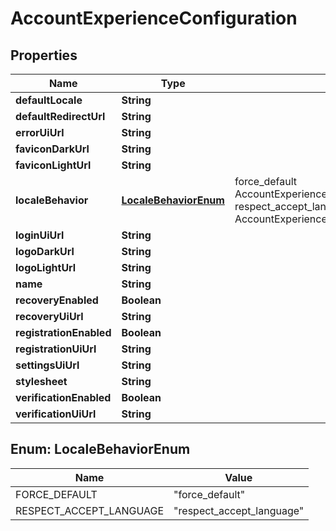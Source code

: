 

# AccountExperienceConfiguration


## Properties

| Name | Type | Description | Notes |
|------------ | ------------- | ------------- | -------------|
|**defaultLocale** | **String** |  |  |
|**defaultRedirectUrl** | **String** |  |  |
|**errorUiUrl** | **String** |  |  |
|**faviconDarkUrl** | **String** |  |  [optional] |
|**faviconLightUrl** | **String** |  |  [optional] |
|**localeBehavior** | [**LocaleBehaviorEnum**](#LocaleBehaviorEnum) |  force_default AccountExperienceLocaleBehaviorForceDefault respect_accept_language AccountExperienceLocaleBehaviorRespectAcceptLanguage |  |
|**loginUiUrl** | **String** |  |  |
|**logoDarkUrl** | **String** |  |  [optional] |
|**logoLightUrl** | **String** |  |  [optional] |
|**name** | **String** |  |  |
|**recoveryEnabled** | **Boolean** |  |  |
|**recoveryUiUrl** | **String** |  |  |
|**registrationEnabled** | **Boolean** |  |  |
|**registrationUiUrl** | **String** |  |  |
|**settingsUiUrl** | **String** |  |  |
|**stylesheet** | **String** |  |  [optional] |
|**verificationEnabled** | **Boolean** |  |  |
|**verificationUiUrl** | **String** |  |  |



## Enum: LocaleBehaviorEnum

| Name | Value |
|---- | -----|
| FORCE_DEFAULT | &quot;force_default&quot; |
| RESPECT_ACCEPT_LANGUAGE | &quot;respect_accept_language&quot; |



